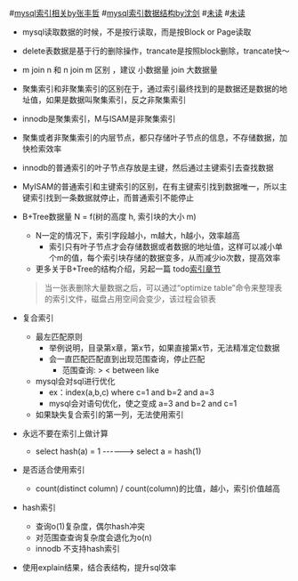 #[mysql索引相关by张丰哲](https://www.jianshu.com/p/aa1f0f29b4f8)
#[mysql索引数据结构by沈剑](https://mp.weixin.qq.com/s/YMbRJwyjutGMD1KpI_fS0A)
#[未读](https://notes.diguage.com/mysql/)
#[未读](http://blog.codinglabs.org/articles/theory-of-mysql-index.html)

* mysql读取数据的时候，不是按行读取，而是按Block or Page读取
* delete表数据是基于行的删除操作，trancate是按照block删除，trancate快～
* m join n  和 n join m 区别 ，建议 小数据量 join  大数据量

* 聚集索引和非聚集索引的区别在于，通过索引最终找到的是数据还是数据的地址值，如果是数据叫聚集索引，反之非聚集索引
* innodb是聚集索引，M与ISAM是非聚集索引
* 聚集或者非聚集索引的内层节点，都只存储叶子节点的信息，不存储数据，加快检索效率
* innodb的普通索引的叶子节点存放是主键，然后通过主键索引去查找数据
* MyISAM的普通索引和主键索引的区别，在有主键索引找到数据唯一，所以主键索引找到一条数据就停止，而普通索引不能停止

* B+Tree数据量 N = f(树的高度 h, 索引块的大小 m)
    * N一定的情况下，索引字段越小，m越大，h越小，效率越高
        * 索引只有叶子节点才会存储数据或者数据的地址值，这样可以减小单个m的值，每个索引块存储的数据变多，从而减少io次数，提高效率
    * 更多关于B+Tree的结构介绍，另起一篇 todo[索引章节](https://www.cnblogs.com/hdk1993/p/5840599.html)
    > 当一张表删除大量数据之后，可以通过“optimize table”命令来整理表的索引文件，磁盘占用空间会变少，该过程会锁表    
* 复合索引
    * 最左匹配原则
        * 举例说明，目录第x章，第x节，如果直接第x节，无法精准定位数据
        * 会一直匹配匹配直到出现范围查询，停止匹配
            * 范围查询: >   <   between  like
    * mysql会对sql进行优化
        * ex：index(a,b,c) where c=1 and b=2 and a=3
        * mysql会对语句优化，使之变成 a=3 and b=2 and c=1
    * 如果缺失复合索引的第一列，无法使用索引  
* 永远不要在索引上做计算
    * select hash(a) = 1   ------>  select a = hash(1)
* 是否适合使用索引
    * count(distinct column)  /   count(column)的比值，越小，索引价值越高
* hash索引
    * 查询o(1)复杂度，偶尔hash冲突
    * 对范围查查询复杂度会退化为o(n)
    * innodb 不支持hash索引

* 使用explain结果，结合表结构，提升sql效率           


